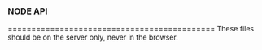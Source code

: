 ### NODE API
============================================
These files should be on the server only,
never in the browser.
